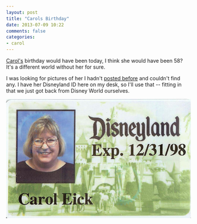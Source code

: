 ```yaml
---
layout: post
title: "Carols Birthday"
date: 2013-07-09 10:22
comments: false
categories: 
- carol
---
```

[Carol's][1] birthday would have been today, I think she would have been 58?  It's a different world without her for sure.

I was looking for pictures of her I hadn't [posted before][2] and couldn't find any.  I have her Disneyland ID here on my desk, so I'll use that -- fitting in that we just got back from Disney World ourselves.

![Carol's Disney Badge](/assets/images/2013/2013-07-09/carol-disney-id.jpg)




[1]: /blog/2006/12/04/carol-anne-eick-july-9-1955-november-27-2006/
[2]: /blog/categories/carol/